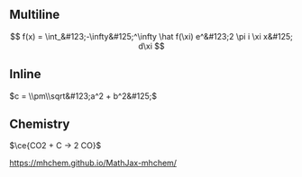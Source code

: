 ## Multiline

$$
f(x) = \int_&#123;-\infty&#125;^\infty \hat f(\xi) e^&#123;2 \pi i \xi x&#125; d\xi
$$

## Inline

$c = \\pm\\sqrt&#123;a^2 + b^2&#125;$

## Chemistry

$\ce{CO2 + C -> 2 CO}$

<https://mhchem.github.io/MathJax-mhchem/>
